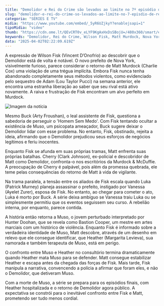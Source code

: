```yaml
---
title: "Demolidor e Rei do Crime são levados ao limite no 7º episódio de Renascido"
slug: "demolidor-e-rei-do-crime-so-levados-ao-limite-no-7-episdio-de-renascido"
categoria: "SÉRIES E TV"
midia: "https://www.youtube.com/embed/_5yR6UZjkyY?enablejsapi=1"
tipoMidia: "video"
thumb: "https://cdn.ome.lt/QEvCRT0v_eLYF9KgAxHxDsSBojU=/480x360/smart/extras/conteudos/demolidor-renascido-episode-7.png"
keywords: "Demolidor, Rei do Crime, Wilson Fisk, Matt Murdock, Nova York"
data: "2025-04-02T02:22:09.619Z"
---
```


A expressão de Wilson Fisk (Vincent D’Onofrio) ao descobrir que o Demolidor está de volta é notável. O novo prefeito de Nova York, visivelmente furioso, parece considerar o retorno de Matt Murdock (Charlie Cox) uma violação de uma trégua implícita. Embora Fisk nunca tenha abandonado completamente seus métodos violentos, como evidenciado pelo sequestro de Adam (Lou Taylor Pucci) na semana anterior, ele encontra uma estranha liberação ao saber que seu rival está ativo novamente. A raiva e frustração de Fisk encontram um alvo perfeito em Murdock.

![Imagem da notícia](https://cdn.ome.lt/ZKakgy3pRy3wZz1-8TNIUMbQy_o=/fit-in/837x500/smart/uploads/conteudo/fotos/demolidor-renascido-episode-7.png)

Mesmo Buck (Arty Froushan), o leal assistente de Fisk, questiona a sabedoria de perseguir o 'Homem Sem Medo'. Com Fisk tentando ocultar a existência de Muso, um psicopata ameaçador, Buck sugere deixar o Demolidor lidar com esse problema. No entanto, Fisk, obstinado, rejeita a ideia, afirmando que o Demolidor prejudicou seus esforços de negócios legítimos e feriu inocentes.

Enquanto Fisk se afunda em suas próprias tramas, Matt enfrenta suas próprias batalhas. Cherry (Clark Johnson), ex-policial e descobridor de Matt como Demolidor, confronta-o nos escritórios da Murdock & McDuffie. A preocupação de Cherry é palpável, pois além da promessa quebrada, ele teme pelas consequências do retorno de Matt à vida de vigilante.

Na trama paralela, a tensão entre os aliados de Fisk escala quando Luka (Patrick Murney) planeja assassinar o prefeito, instigado por Vanessa (Ayelet Zurer), esposa de Fisk. No entanto, ao chegar para cometer o ato, Luka é morto por Buck. A série deixa ambíguo se Vanessa traiu Luka ou se simplesmente permitiu que os eventos seguissem seu curso. A rebelião interna, por enquanto, parece contida.

A história então retorna a Muso, o jovem perturbado interpretado por Hunter Doohan, que se revela como Bastion Cooper, um mestre em artes marciais com um histórico de violência. Enquanto Fisk é informado sobre a verdadeira identidade de Muso, Matt descobre, através de um desenho em relevo que ele consegue identificar, que Heather (Margarita Levieva), sua namorada e também terapeuta de Muso, está em perigo.

O confronto entre Muso e Heather no consultório termina dramaticamente quando Heather mata Muso para se defender. Matt consegue estabilizar Heather e escapa antes da chegada das forças de Fisk. Mais tarde, Fisk manipula a narrativa, convencendo a polícia a afirmar que foram eles, e não o Demolidor, que detiveram Muso.

Com a morte de Muso, a série se prepara para os episódios finais, com Heather hospitalizada e o retorno de Demolidor agora público. A expectativa se constrói para o inevitável confronto entre Fisk e Matt, prometendo ser tudo menos cordial.
